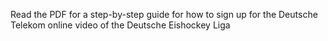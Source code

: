 Read the PDF for a step-by-step guide for how to
sign up for the Deutsche Telekom online video
of the Deutsche Eishockey Liga
